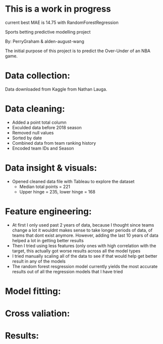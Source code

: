 
# This is a work in progress

current best MAE is 14.75 with RandomForestRegression

Sports betting predictive modelling project

By: PerryGraham & alden-august-wang

The initial purpose of this project is to predict the Over-Under of an NBA game. 

# Data collection:
Data downloaded from Kaggle from Nathan Lauga. 
# Data cleaning:
* Added a point total column
* Exculded data before 2018 season 
* Removed null values
* Sorted by date 
* Combined data from team ranking history
* Encoded team IDs and Season 
# Data insight & visuals:
* Opened cleaned data file with Tableau to explore the dataset 
    + Median total points = 221
    + Upper hinge = 235, lower hinge = 168
# Feature engineering:
* At first I only used past 2 years of data, because I thought since teams change a lot it wouldnt makes sense to take longer periods of data, of teams that dont exist anymore. However, adding the last 10 years of data helped a lot in getting better results
* Then I tried using less features (only ones with high correlation with the target, this actually got worse results across all the model types
* I tried manually scaling all of the data to see if that would help get better result in any of the models
* The random forest resgression model currently yields the most accurate results out of all the regression models that I have tried
# Model fitting:

# Cross valiation:

# Results:
